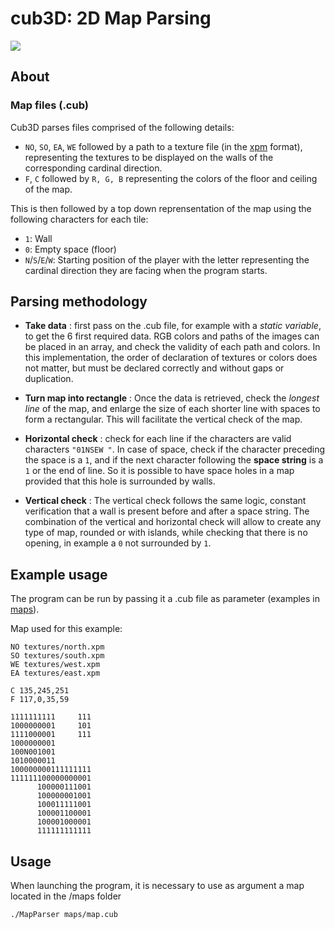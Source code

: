 # cub3D: 2D Map Parsing

<img src="https://raw.githubusercontent.com/Toowan0x1/cub3d_parsing/master/map_screenshot_2.png">

## About
### Map files (.cub)

Cub3D parses files comprised of the following details:
- `NO`, `SO`, `EA`, `WE` followed by a path to a texture file (in the [xpm](https://en.wikipedia.org/wiki/X_PixMap) format), representing the textures to be displayed on the walls of the corresponding cardinal direction.
- `F`, `C` followed by `R, G, B` representing the colors of the floor and ceiling of the map.

This is then followed by a top down reprensentation of the map using the following characters for each tile:

- `1`: Wall
- `0`: Empty space (floor)
- `N`/`S`/`E`/`W`: Starting position of the player with the letter representing the cardinal direction they are facing when the program starts.

## Parsing methodology

- **Take data** : first pass on the .cub file, for example with a _static variable_, to get the 6 first required data. RGB colors and paths of the images can be placed in an array, and check the validity of each path and colors. In this implementation, the order of declaration of textures or colors does not matter, but must be declared correctly and without gaps or duplication.

- **Turn map into rectangle** : Once the data is retrieved, check the _longest line_ of the map, and enlarge the size of each shorter line with spaces to form a rectangular. This will facilitate the vertical check of the map.

- **Horizontal check** : check for each line if the characters are valid characters `"01NSEW "`. In case of space, check if the character preceding the space is a `1`, and if the next character following the **space string** is a `1` or the end of line. So it is possible to have space holes in a map provided that this hole is surrounded by walls.

- **Vertical check** : The vertical check follows the same logic, constant verification that a wall is present before and after a space string. The combination of the vertical and horizontal check will allow to create any type of map, rounded or with islands, while checking that there is no opening, in example a `0` not surrounded by `1`.

## Example usage
The program can be run by passing it a .cub file as parameter (examples in [maps](https://github.com/Toowan0x1/cub3d_parsing/tree/master/maps)).

Map used for this example:
```
NO textures/north.xpm
SO textures/south.xpm
WE textures/west.xpm
EA textures/east.xpm

C 135,245,251
F 117,0,35,59

1111111111     111
1000000001     101
1111000001     111
1000000001
100N001001
1010000011
100000000111111111
111111100000000001
      100000111001
      100000001001
      100011111001
      100001100001
      100001000001
      111111111111
```

## Usage

When launching the program, it is necessary to use as argument a map located in the /maps folder

```shell
./MapParser maps/map.cub
```

